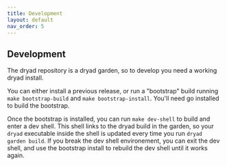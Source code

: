 ```yaml
---
title: Development
layout: default
nav_order: 5
---
```


## Development

The dryad repository is a dryad garden, so to develop you need a working dryad install.

You can either install a previous release, or run a "bootstrap" build running `make bootstrap-build` and `make bootstrap-install`.  You'll need go installed to build the bootstrap.

Once the bootstrap is installed, you can run `make dev-shell` to build and enter a dev shell.  This shell links to the dryad build in the garden, so your `dryad` executable inside the shell is updated every time you run `dryad garden build`.  If you break the dev shell environement, you can exit the dev shell, and use the bootstrap install to rebuild the dev shell until it works again.
